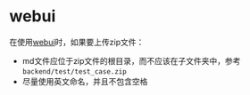# webui

在使用[webui](https://md2report.hust.online)时，如果要上传zip文件：

- md文件应位于zip文件的根目录，而不应该在子文件夹中，参考`backend/test/test_case.zip`
- 尽量使用英文命名，并且不包含空格

